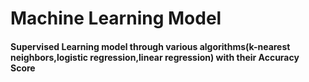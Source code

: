 # Machine Learning Model
#### Supervised Learning model through various algorithms(k-nearest neighbors,logistic regression,linear regression) with their Accuracy Score

